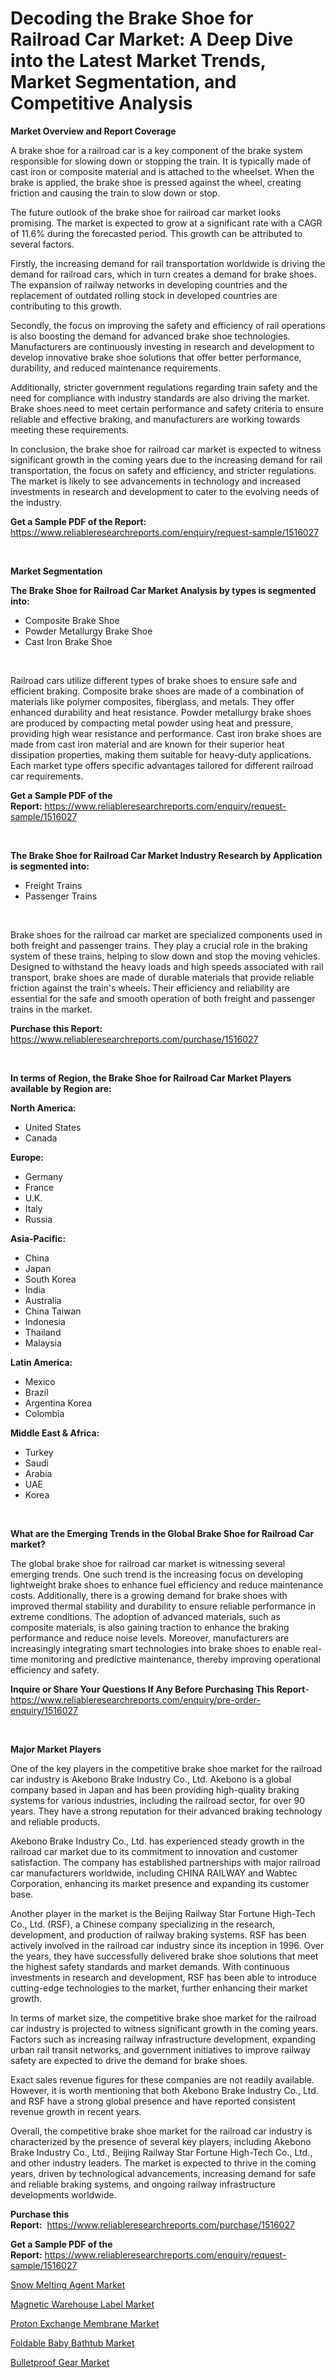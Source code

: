 <p><h1>Decoding the Brake Shoe for Railroad Car Market: A Deep Dive into the Latest Market Trends, Market Segmentation, and Competitive Analysis</h1></p><p><strong>Market Overview and Report Coverage</strong></p>
<p><p>A brake shoe for a railroad car is a key component of the brake system responsible for slowing down or stopping the train. It is typically made of cast iron or composite material and is attached to the wheelset. When the brake is applied, the brake shoe is pressed against the wheel, creating friction and causing the train to slow down or stop.</p><p>The future outlook of the brake shoe for railroad car market looks promising. The market is expected to grow at a significant rate with a CAGR of 11.6% during the forecasted period. This growth can be attributed to several factors.</p><p>Firstly, the increasing demand for rail transportation worldwide is driving the demand for railroad cars, which in turn creates a demand for brake shoes. The expansion of railway networks in developing countries and the replacement of outdated rolling stock in developed countries are contributing to this growth.</p><p>Secondly, the focus on improving the safety and efficiency of rail operations is also boosting the demand for advanced brake shoe technologies. Manufacturers are continuously investing in research and development to develop innovative brake shoe solutions that offer better performance, durability, and reduced maintenance requirements.</p><p>Additionally, stricter government regulations regarding train safety and the need for compliance with industry standards are also driving the market. Brake shoes need to meet certain performance and safety criteria to ensure reliable and effective braking, and manufacturers are working towards meeting these requirements.</p><p>In conclusion, the brake shoe for railroad car market is expected to witness significant growth in the coming years due to the increasing demand for rail transportation, the focus on safety and efficiency, and stricter regulations. The market is likely to see advancements in technology and increased investments in research and development to cater to the evolving needs of the industry.</p></p>
<p><strong>Get a Sample PDF of the Report:</strong> <a href="https://www.reliableresearchreports.com/enquiry/request-sample/1516027">https://www.reliableresearchreports.com/enquiry/request-sample/1516027</a></p>
<p>&nbsp;</p>
<p><strong>Market Segmentation</strong></p>
<p><strong>The Brake Shoe for Railroad Car Market Analysis by types is segmented into:</strong></p>
<p><ul><li>Composite Brake Shoe</li><li>Powder Metallurgy Brake Shoe</li><li>Cast Iron Brake Shoe</li></ul></p>
<p>&nbsp;</p>
<p><p>Railroad cars utilize different types of brake shoes to ensure safe and efficient braking. Composite brake shoes are made of a combination of materials like polymer composites, fiberglass, and metals. They offer enhanced durability and heat resistance. Powder metallurgy brake shoes are produced by compacting metal powder using heat and pressure, providing high wear resistance and performance. Cast iron brake shoes are made from cast iron material and are known for their superior heat dissipation properties, making them suitable for heavy-duty applications. Each market type offers specific advantages tailored for different railroad car requirements.</p></p>
<p><strong>Get a Sample PDF of the Report:</strong>&nbsp;<a href="https://www.reliableresearchreports.com/enquiry/request-sample/1516027">https://www.reliableresearchreports.com/enquiry/request-sample/1516027</a></p>
<p>&nbsp;</p>
<p><strong>The Brake Shoe for Railroad Car Market Industry Research by Application is segmented into:</strong></p>
<p><ul><li>Freight Trains</li><li>Passenger Trains</li></ul></p>
<p>&nbsp;</p>
<p><p>Brake shoes for the railroad car market are specialized components used in both freight and passenger trains. They play a crucial role in the braking system of these trains, helping to slow down and stop the moving vehicles. Designed to withstand the heavy loads and high speeds associated with rail transport, brake shoes are made of durable materials that provide reliable friction against the train's wheels. Their efficiency and reliability are essential for the safe and smooth operation of both freight and passenger trains in the market.</p></p>
<p><strong>Purchase this Report:</strong>&nbsp; <a href="https://www.reliableresearchreports.com/purchase/1516027">https://www.reliableresearchreports.com/purchase/1516027</a></p>
<p>&nbsp;</p>
<p><strong>In terms of Region, the Brake Shoe for Railroad Car Market Players available by Region are:</strong></p>
<p>
    <p> <strong> North America: </strong>
        <ul>
            <li>United States</li>
            <li>Canada</li>
        </ul>
        </p> 
    <p> <strong> Europe: </strong>
        <ul>
            <li>Germany</li>
            <li>France</li>
            <li>U.K.</li>
            <li>Italy</li>
            <li>Russia</li>
        </ul>
        </p> 
    <p> <strong> Asia-Pacific: </strong>
        <ul>
            <li>China</li>
            <li>Japan</li>
            <li>South Korea</li>
            <li>India</li>
            <li>Australia</li>
            <li>China Taiwan</li>
            <li>Indonesia</li>
            <li>Thailand</li>
            <li>Malaysia</li>
        </ul>
        </p> 
    <p> <strong> Latin America: </strong>
        <ul>
            <li>Mexico</li>
            <li>Brazil</li>
            <li>Argentina Korea</li>
            <li>Colombia</li>
        </ul>
        </p> 
    <p> <strong> Middle East & Africa: </strong>
        <ul>
            <li>Turkey</li>
            <li>Saudi</li>
            <li>Arabia</li>
            <li>UAE</li>
            <li>Korea</li>
        </ul>
    </p>
    </p>
<p>&nbsp;</p>
<p><strong>What are the Emerging Trends in the Global Brake Shoe for Railroad Car market?</strong></p>
<p><p>The global brake shoe for railroad car market is witnessing several emerging trends. One such trend is the increasing focus on developing lightweight brake shoes to enhance fuel efficiency and reduce maintenance costs. Additionally, there is a growing demand for brake shoes with improved thermal stability and durability to ensure reliable performance in extreme conditions. The adoption of advanced materials, such as composite materials, is also gaining traction to enhance the braking performance and reduce noise levels. Moreover, manufacturers are increasingly integrating smart technologies into brake shoes to enable real-time monitoring and predictive maintenance, thereby improving operational efficiency and safety.</p></p>
<p><strong>Inquire or Share Your Questions If Any Before Purchasing This Report</strong>- <a href="https://www.reliableresearchreports.com/enquiry/pre-order-enquiry/1516027">https://www.reliableresearchreports.com/enquiry/pre-order-enquiry/1516027</a></p>
<p>&nbsp;</p>
<p><strong>Major Market Players</strong></p>
<p><p>One of the key players in the competitive brake shoe market for the railroad car industry is Akebono Brake Industry Co., Ltd. Akebono is a global company based in Japan and has been providing high-quality braking systems for various industries, including the railroad sector, for over 90 years. They have a strong reputation for their advanced braking technology and reliable products.</p><p>Akebono Brake Industry Co., Ltd. has experienced steady growth in the railroad car market due to its commitment to innovation and customer satisfaction. The company has established partnerships with major railroad car manufacturers worldwide, including CHINA RAILWAY and Wabtec Corporation, enhancing its market presence and expanding its customer base.</p><p>Another player in the market is the Beijing Railway Star Fortune High-Tech Co., Ltd. (RSF), a Chinese company specializing in the research, development, and production of railway braking systems. RSF has been actively involved in the railroad car industry since its inception in 1996. Over the years, they have successfully delivered brake shoe solutions that meet the highest safety standards and market demands. With continuous investments in research and development, RSF has been able to introduce cutting-edge technologies to the market, further enhancing their market growth.</p><p>In terms of market size, the competitive brake shoe market for the railroad car industry is projected to witness significant growth in the coming years. Factors such as increasing railway infrastructure development, expanding urban rail transit networks, and government initiatives to improve railway safety are expected to drive the demand for brake shoes.</p><p>Exact sales revenue figures for these companies are not readily available. However, it is worth mentioning that both Akebono Brake Industry Co., Ltd. and RSF have a strong global presence and have reported consistent revenue growth in recent years.</p><p>Overall, the competitive brake shoe market for the railroad car industry is characterized by the presence of several key players, including Akebono Brake Industry Co., Ltd., Beijing Railway Star Fortune High-Tech Co., Ltd., and other industry leaders. The market is expected to thrive in the coming years, driven by technological advancements, increasing demand for safe and reliable braking systems, and ongoing railway infrastructure developments worldwide.</p></p>
<p><strong>Purchase this Report:</strong>&nbsp;&nbsp;<a href="https://www.reliableresearchreports.com/purchase/1516027">https://www.reliableresearchreports.com/purchase/1516027</a></p>
<p></p>
<p><strong>Get a Sample PDF of the Report:</strong>&nbsp;<a href="https://www.reliableresearchreports.com/enquiry/request-sample/1516027">https://www.reliableresearchreports.com/enquiry/request-sample/1516027</a></p>
<p><p><a href="https://medium.com/@santosh.reportprime/snow-melting-agent-market-outlook-industry-overview-and-forecast-2023-to-2030-cd768a4da72f">Snow Melting Agent Market</a></p><p><a href="https://www.linkedin.com/pulse/magnetic-warehouse-label-market-research-report-unlocks-analysis-nbuhf/">Magnetic Warehouse Label Market</a></p><p><a href="https://medium.com/@mayankdeswal9588dm/proton-exchange-membrane-market-research-report-its-history-and-forecast-2023-to-2030-3af522d84d55">Proton Exchange Membrane Market</a></p><p><a href="https://github.com/rahu1503/Market-Research-Report-List-1/blob/main/foldable-baby-bathtub-market.md">Foldable Baby Bathtub Market</a></p><p><a href="https://www.linkedin.com/pulse/decoding-bulletproof-gear-market-deep-dive-latest-trends-segmentation-cznnf/">Bulletproof Gear Market</a></p></p>
